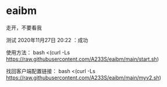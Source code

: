 # eaibm
走开，不要看我


测试
2020年11月27日 20:22 ：成功

使用方法：
bash <(curl -Ls https://raw.githubusercontent.com/A233S/eaibm/main/start.sh)

找回客户端配置链接：
bash <(curl -Ls https://raw.githubusercontent.com/A233S/eaibm/main/myv2.sh)
